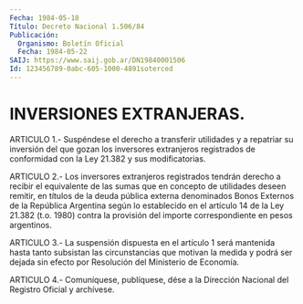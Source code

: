 ```yaml
---
Fecha: 1984-05-18
Título: Decreto Nacional 1.506/84
Publicación:
  Organismo: Boletín Oficial
  Fecha: 1984-05-22
SAIJ: https://www.saij.gob.ar/DN19840001506
Id: 123456789-0abc-605-1000-4891soterced
---
```

# INVERSIONES EXTRANJERAS.

<a id="1"></a>
ARTICULO 1.- Suspéndese el derecho a transferir utilidades y a repatriar su inversión del que gozan los inversores extranjeros registrados de conformidad con la Ley 21.382 y sus modificatorias.

<a id="2"></a>
ARTICULO 2.- Los inversores extranjeros registrados tendrán derecho a recibir el equivalente de las sumas que en concepto de utilidades deseen remitir, en títulos de la deuda pública externa denominados Bonos Externos de la República Argentina según lo establecido en el artículo 14 de la Ley 21.382 (t.o. 1980) contra la provisión del importe correspondiente en pesos argentinos.

<a id="3"></a>
ARTICULO 3.- La suspensión dispuesta en el artículo 1 será mantenida hasta tanto subsistan las circunstancias que motivan la medida y podrá ser dejada sin efecto por Resolución del Ministerio de Economía.

<a id="4"></a>
ARTICULO  4.- Comuníquese, publíquese, dése a la Dirección Nacional del Registro Oficial y archívese.